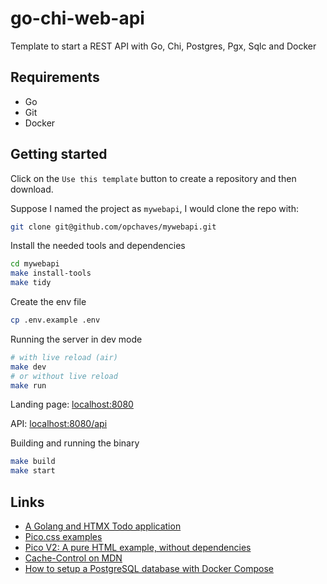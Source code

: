 # go-chi-web-api

Template to start a REST API with Go, Chi, Postgres, Pgx, Sqlc and Docker

## Requirements

- Go
- Git
- Docker

## Getting started

Click on the `Use this template` button to create a repository and then download.

Suppose I named the project as `mywebapi`, I would clone the repo with:

```sh
git clone git@github.com/opchaves/mywebapi.git
```

Install the needed tools and dependencies

```sh
cd mywebapi
make install-tools
make tidy
```

Create the env file

```sh
cp .env.example .env
```

Running the server in dev mode

```sh
# with live reload (air)
make dev
# or without live reload
make run
```

Landing page: [localhost:8080](http://localhost:8080)

API: [localhost:8080/api](http://localhost:8080/api)

Building and running the binary

```sh
make build
make start
```

## Links

- [A Golang and HTMX Todo application](https://github.com/paganotoni/todox)
- [Pico.css examples](https://github.com/picocss/examples)
- [Pico V2: A pure HTML example, without dependencies](https://codesandbox.io/s/github/picocss/examples/tree/master/v2-html)
- [Cache-Control on MDN](https://developer.mozilla.org/en-US/docs/Web/HTTP/Headers/Cache-Control)
- [How to setup a PostgreSQL database with Docker Compose](https://blog.cadumagalhaes.dev/how-to-setup-a-postgresql-database-with-docker-compose)

